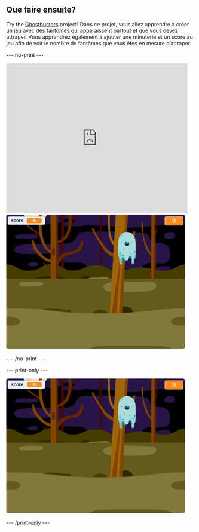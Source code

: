 ## Que faire ensuite?

Try the [Ghostbusters](https://projects.raspberrypi.org/en/projects/ghostbusters?utm_source=pathway&utm_medium=whatnext&utm_campaign=projects) project! Dans ce projet, vous allez apprendre à créer un jeu avec des fantômes qui apparaissent partout et que vous devez attraper. Vous apprendrez également à ajouter une minuterie et un score au jeu afin de voir le nombre de fantômes que vous êtes en mesure d’attraper.

\--- no-print \---

<div class="scratch-preview">
  <iframe allowtransparency="true" width="485" height="402" src="https://scratch.mit.edu/projects/embed/276874679/?autostart=false" frameborder="0" scrolling="no"></iframe>
  <img src="images/ghostbusters-static.png">
</div>

\--- /no-print \---

\--- print-only \---

![showcase](images/ghostbusters-static.png)

\--- /print-only \---